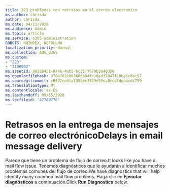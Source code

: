 ```yaml
---
title: 323 problemas con retrasos en el correo electrónico
ms.author: chrisda
author: chrisda
ms.date: 04/21/2020
ms.audience: Admin
ms.topic: article
ms.service: o365-administration
ROBOTS: NOINDEX, NOFOLLOW
localization_priority: Normal
ms.collection: Adm_O365
ms.custom:
- "323"
- "3100002"
ms.assetid: a825b451-9746-4ab5-bc31-7679b3a48d5e
ms.openlocfilehash: 378476218b3605b94fc18ed37047f10be1c0ec97
ms.sourcegitcommit: c6692ce0fa1358ec3529e59ca0ecdfdea4cdc759
ms.translationtype: MT
ms.contentlocale: es-ES
ms.lasthandoff: 09/15/2020
ms.locfileid: "47769776"
---
```

# <a name="delays-in-email-message-delivery"></a><span data-ttu-id="9aaba-102">Retrasos en la entrega de mensajes de correo electrónico</span><span class="sxs-lookup"><span data-stu-id="9aaba-102">Delays in email message delivery</span></span>

<span data-ttu-id="9aaba-103">Parece que tiene un problema de flujo de correo.</span><span class="sxs-lookup"><span data-stu-id="9aaba-103">It looks like you have a mail flow issue.</span></span> <span data-ttu-id="9aaba-104">Tenemos diagnósticos que le ayudarán a identificar muchos problemas comunes del flujo de correo.</span><span class="sxs-lookup"><span data-stu-id="9aaba-104">We have diagnostics that will help identify many common mail flow problems.</span></span> <span data-ttu-id="9aaba-105">Haga clic en **Ejecutar diagnósticos** a continuación.</span><span class="sxs-lookup"><span data-stu-id="9aaba-105">Click **Run Diagnostics** below.</span></span>

